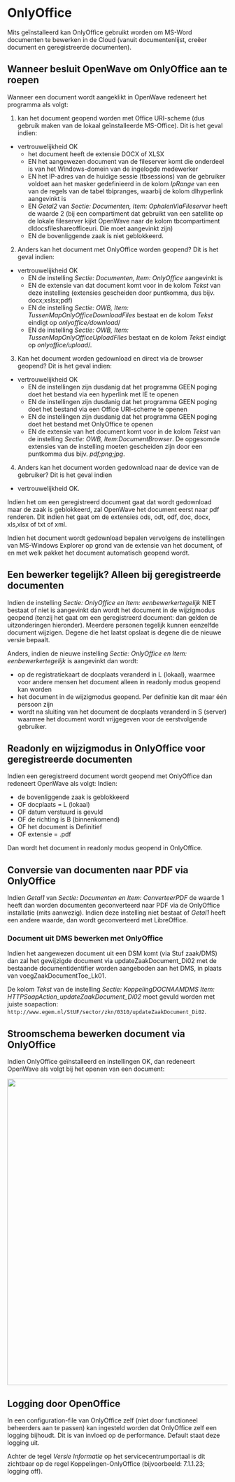 # OnlyOffice

Mits geïnstalleerd kan OnlyOffice gebruikt worden om MS-Word documenten te bewerken in de Cloud (vanuit documentenlijst, creëer document en geregistreerde documenten).

## Wanneer besluit OpenWave om OnlyOffice aan te roepen

Wanneer een document wordt aangeklikt in OpenWave redeneert het programma als volgt:

 1. kan het document geopend worden met Office URI-scheme (dus gebruik maken van  de lokaal geïnstalleerde MS-Office). Dit is het geval indien:

  - vertrouwelijkheid OK
    - het document heeft de extensie DOCX of XLSX
    - EN het aangewezen document van de fileserver komt die onderdeel is van het Windows-domein van de ingelogde medewerker
    - EN het IP-adres van de huidige sessie (tbsessions) van de gebruiker voldoet aan het masker gedefinieerd in de kolom *IpRange* van een van de regels van de tabel tbipranges, waarbij de kolom dlhyperlink aangevinkt is
    - EN *Getal2* van *Sectie: Documenten, Item: OphalenViaFileserver* heeft de waarde 2 (bij een compartiment dat gebruikt van een satellite op de lokale fileserver kijkt OpenWave naar de kolom tbcompartiment dldocsfileshareofficeuri. Die moet aangevinkt zijn)
    - EN de bovenliggende zaak is niet geblokkeerd.

 2. Anders kan het document met OnlyOffice worden geopend? Dit is het geval indien:

  - vertrouwelijkheid OK
    - EN de instelling *Sectie: Documenten, Item: OnlyOffice* aangevinkt is
    - EN de extensie van dat document komt voor in de kolom *Tekst* van deze instelling (extensies gescheiden door puntkomma, dus bijv. docx;xslsx;pdf)
    - EN de instelling *Sectie: OWB, Item: TussenMapOnlyOfficeDownloadFiles* bestaat en de kolom *Tekst* eindigt op *onlyoffice/download*/
    - EN de instelling *Sectie: OWB, Item: TussenMapOnlyOfficeUploadFiles* bestaat en de kolom *Tekst* eindigt op *onlyoffice/upload*/.

 3. Kan het document worden gedownload en direct via de browser geopend? Dit is het geval indien:

  - vertrouwelijkheid OK
    - EN de instellingen zijn dusdanig dat het programma GEEN poging doet het bestand via een hyperlink met IE te openen
    - EN de instellingen zijn dusdanig dat het programma GEEN poging doet het bestand via een Office URI-scheme te openen
    - EN de instellingen zijn dusdanig dat het programma GEEN poging doet het bestand met OnlyOffice te openen
    - EN de extensie van het document komt voor in de kolom *Tekst* van de instelling *Sectie: OWB, Item:DocumentBrowser*. De opgesomde extensies van de instelling moeten gescheiden zijn door een puntkomma dus bijv. *pdf;png;jpg*.

 4. Anders kan het document worden gedownload naar de device van de gebruiker? Dit is het geval indien

  - vertrouwelijkheid OK.

Indien het om een geregistreerd document gaat dat wordt gedownload maar de zaak is geblokkeerd, zal OpenWave het document eerst naar pdf renderen. Dit indien het gaat om de extensies ods, odt, odf, doc, docx, xls,xlsx of txt of xml.

Indien het document wordt gedownload bepalen vervolgens de instellingen van MS-Windows Explorer op grond van de extensie van het document, of en met welk pakket het document automatisch geopend wordt.

## Een bewerker tegelijk? Alleen bij geregistreerde documenten

Indien de  instelling *Sectie: OnlyOffice en Item: eenbewerkertegelijk* NIET bestaat of niet is aangevinkt dan wordt het document in de wijzigmodus geopend (tenzij het gaat om een geregistreerd document: dan gelden de uitzonderingen hieronder). Meerdere personen tegelijk kunnen eenzelfde document wijzigen. Degene die het laatst opslaat is degene die de nieuwe versie bepaalt.

Anders, indien de  nieuwe instelling *Sectie: OnlyOffice en Item: eenbewerkertegelijk* is aangevinkt dan wordt:

  - op de registratiekaart de docplaats veranderd in L (lokaal), waarmee voor andere mensen het document alleen in readonly modus geopend kan worden
  - het document in de wijzigmodus geopend. Per definitie kan dit maar één persoon zijn
  - wordt na sluiting van het document de docplaats veranderd in S (server) waarmee het document wordt vrijgegeven voor de eerstvolgende gebruiker.

## Readonly en wijzigmodus in OnlyOffice voor geregistreerde documenten

Indien een geregistreerd document wordt geopend met OnlyOffice dan redeneert OpenWave als volgt:
Indien:

  - de bovenliggende zaak is geblokkeerd
  - OF docplaats = L (lokaal)
  - OF datum verstuurd is gevuld
  - OF de richting is B (binnenkomend)
  - OF het document is Definitief
  - OF extensie = .pdf

Dan wordt het document in readonly modus geopend in OnlyOffice.

## Conversie van documenten naar PDF via OnlyOffice

Indien *Getal1* van *Sectie: Documenten en Item: ConverteerPDF* de waarde 1 heeft dan worden documenten geconverteerd naar PDF via de OnlyOffice installatie (mits aanwezig). Indien deze instelling niet bestaat of *Getal1* heeft een andere waarde, dan wordt geconverteerd met LibreOffice.

### Document uit DMS bewerken met OnlyOffice

Indien het aangewezen document uit een DSM komt (via Stuf zaak/DMS) dan zal het gewijzigde document via updateZaakDocument_Di02 met de bestaande documentidentifier worden aangeboden aan het DMS, in plaats van voegZaakDocumentToe_Lk01.

De kolom *Tekst* van de instelling *Sectie: KoppelingDOCNAAMDMS Item: HTTPSoapAction_updateZaakDocument_Di02* moet gevuld worden met juiste soapaction: `http://www.egem.nl/StUF/sector/zkn/0310/updateZaakDocument_Di02`.

## Stroomschema bewerken document via OnlyOffice

Indien OnlyOffice geïnstalleerd en instellingen OK, dan redeneert OpenWave als volgt bij het openen van een document:

[<img src="/_media/openwave/applicatiebeheer/instellen_inrichten/onlyoffice.png?w=700&amp;tok=fdba8c" class="media" loading="lazy" alt="" width="700" />](/_detail/openwave/applicatiebeheer/instellen_inrichten/onlyoffice.png?id=docs%3Aapplicatiebeheer%3Ainstellen_inrichten%3Aonlyoffice)

## Logging door OpenOffice

In een configuration-file van OnlyOffice zelf (niet door functioneel beheerders aan te passen) kan ingesteld worden dat OnlyOffice zelf een logging bijhoudt. Dit is van invloed op de performance. Default staat deze logging uit.

Achter de tegel *Versie Informatie* op het servicecentrumportaal is dit zichtbaar op de regel Koppelingen-OnlyOffice (bijvoorbeeld: 7.1.1.23; logging off).
